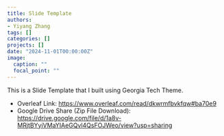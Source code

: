```yaml
---
title: Slide Template
authors:
- Yiyang Zhang
tags: []
categories: []
projects: []
date: "2024-11-01T00:00:00Z"
image:
  caption: ""
  focal_point: ""
---
```


This is a Slide Template that I built using Georgia Tech Theme. 

* Overleaf Link: https://www.overleaf.com/read/dkwrmfbvkfqw#ba70e9
* Google Drive Share (Zip File Download): https://drive.google.com/file/d/1a8v-MRjtBYyiVMaYIAeGQvl4QsFOJWeo/view?usp=sharing
